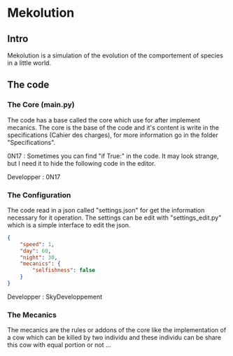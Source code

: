 # Mekolution

## Intro

 Mekolution is a simulation of the evolution of the comportement of species in a little world.

## The code

### The Core (main.py)

The code has a base called the core which use for after implement mecanics. The core is the base of the code and it's content is write in the specifications (Cahier des charges), for more information go in the folder "Specifications".

0N17 : Sometimes you can find "if True:" in the code. It may look strange, but I need it to hide the following code in the editor.

Developper : 0N17

### The Configuration

The code read in a json called "settings.json" for get the information necessary for it operation. The settings can be edit with "settings_edit.py" which is a simple interface to edit the json.

```json
{
    "speed": 1,
    "day": 60,
    "night": 30,
    "mecanics": {
        "selfishness": false
    }
}
```

Developper : SkyDeveloppement

### The Mecanics

The mecanics are the rules or addons of the core like the implementation of a cow which can be killed by two individu and these individu can be share this cow with equal portion or not ...
